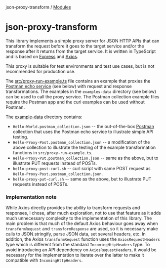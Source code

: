json-proxy-transform / [Modules](modules.md)

# json-proxy-transform

This library implements a simple proxy server for JSON HTTP APIs that can transform the request before it goes to the target service and/or the response after it returns from the target service. It is written in TypeScript and is based on [Express](https://www.npmjs.com/package/express) and [Axios](https://www.npmjs.com/package/axios).

This proxy is suitable for test environments and test use cases, but is not recommended for production use.

The [src/proxy-run-example.ts](./src/proxy-run-example.ts) file contains an example that proxies the [Postman echo service](https://www.postman.com/postman/workspace/published-postman-templates/documentation/631643-f695cab7-6878-eb55-7943-ad88e1ccfd65?ctx=documentation) (see below) with request and response transformations. The examples in the `examples-data` directory (see below) can be used to call the proxy service. The Postman collection example files require the Postman app and the curl examples can be used without Postman.

The [example-data](./example-data) directory contains:
- `Hello-World.postman_collection.json` -- the out-of-the-box [Postman](https://learning.postman.com/docs/getting-started/installation-and-updates/) collection that uses the Postman echo service to illustrate simple API testing.
- `Hello-Proxy-Post.postman_collection.json` -- a modification of the above collection to illustrate the testing of the example transformation functions in `src/proxy-run-example.ts`.
- `Hello-Proxy-Put.postman_collection.json` -- same as the above, but to illustrate PUT requests instead of POSTs.
- `hello-proxy-post-curl.sh` -- curl script with same POST request as `Hello-Proxy-Post.postman_collection.json`.
- `hello-proxy-put-curl.sh` -- same as the above, but to illustrate PUT requests instead of POSTs.

### Implementation note

While Axios directly provides the ability to transform requests and responses, I chose, after much exploration, not to use that feature as it adds much unnecessary complexity to the implementation of this library. The main problem is that much of the default Axios behaviour goes away when `transformRequest` and `transformResponse` are used, so it is necessary make calls to JSON.stringify, parse JSON data, set several headers, etc. In addition, the Axios `transformRequest` function uses the `AxiosRequestHeaders` type which is different from the standard `IncomingHttpHeaders` type. To avoid introducing an API dependency on `AxiosRequestHeaders`, it would be necessary for the implementation to iterate over the latter to make it compatible with `IncomingHttpHeaders`.
